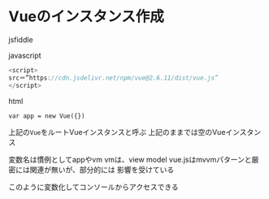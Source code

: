 # Vueのインスタンス作成

jsfiddle

javascript
```javascript
<script>
src＝”https://cdn.jsdelivr.net/npm/vue@2.6.11/dist/vue.js”
</script>
```

html
```html
var app = new Vue({})
```
上記の`Vue`をルートVueインスタンスと呼ぶ
上記のままでは空のVueインスタンス

変数名は慣例としてappやvm
vmは、view model
vue.jsはmvvmパターンと厳密には関連が無いが、部分的には
影響を受けている

このように変数化してコンソールからアクセスできる
